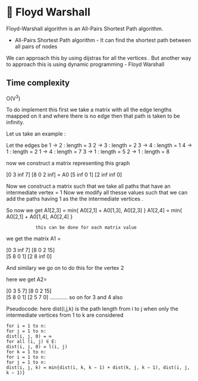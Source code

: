 # :fallen_leaf: Floyd Warshall

Floyd-Warshall algorithm is an All-Pairs Shortest Path algorithm.

- All-Pairs Shortest Path algorithm - It can find the shortest path between all pairs of nodes

We can approach this by  using dijstras for all the vertices .  But another way to approach this is using dynamic programming - Floyd Warshall 

## Time complexity
O(V<sup>3</sup>)

To do implement this first we take a matrix with all the edge lengths maapped on it and where there is no edge then that path is taken to be infinity. 

Let us take an example :

Let the edges be
1 -> 2 : length = 3
2 -> 3 : length = 2
3 -> 4 : length = 1
4 -> 1 : length = 2
1 -> 4 : length = 7
3 -> 1 : length = 5
2 -> 1 : length = 8


now we construct a matrix representing this graph

[0 3  inf  7]
[8 0   2  inf]  = A0
[5 inf 0   1]
[2 inf inf 0]

Now we construct a matrix such that we take all paths that have an intermediate vertex = 1
Now we modify all thesse values such that we can add the paths having 1 as the the intermediate vertices .

So now we get  A1[2,3] = min{ A0[2,1] + A0[1,3], A0[2,3] }
               A1[2,4] = min{ A0[2,1] + A0[1,4], A0[2,4] }

               this can be done for each matrix value 

we get the matrix A1 = 

[0 3  inf  7]
[8 0   2  15]  
[5 8   0   1]
[2 8  inf  0]

And similary we go on to do this for the vertex 2

here we get A2=

[0 3   5  7]
[8 0   2  15]  
[5 8   0   1]
[2 5   7  0] ............ so on for 3 and 4 also

Pseudocode:
here dist(i,j,k) is the path length from i to j when only the intermediate vertices from 1 to k are considered
```
for i = 1 to n:
for j = 1 to n:
dist(i, j, 0) = ∞
for all (i, j) ∈ E:
dist(i, j, 0) = l(i, j)
for k = 1 to n:
for i = 1 to n:
for j = 1 to n:
dist(i, j, k) = min{dist(i, k, k − 1) + dist(k, j, k − 1), dist(i, j, k − 1)}
```
